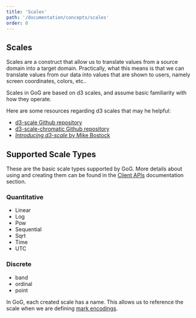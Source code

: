 ```yaml
---
title: 'Scales'
path: '/documentation/concepts/scales'
order: 0
---
```


## Scales

Scales are a construct that allow us to translate values from a source domain into a target domain. Practically, what this means is that we can translate values from our data into values that are shown to users, namely screen coordinates, colors, etc..

Scales in GoG are based on d3 scales, and assume basic familiarity with how they operate. 

Here are some resources regarding d3 scales that may he helpful:
* [d3-scale Github repository](https://github.com/d3/d3-scale)
* [d3-scale-chromatic Github repository](https://github.com/d3/d3-scale-chromatic)
* [_Introducing d3-scale_ by Mike Bostock](https://medium.com/@mbostock/introducing-d3-scale-61980c51545f)

## Supported Scale Types
These are the basic scale types supported by GoG. More details about using and creating them can be found in the [Client APIs](/documentation/apis) documentation section.

### Quantitative
* Linear
* Log
* Pow
* Sequential
* Sqrt
* Time
* UTC

### Discrete
* band
* ordinal
* point

In GoG, each created scale has a name. This allows us to reference the scale when we are defining [mark encodings](/documentation/concepts/marks).